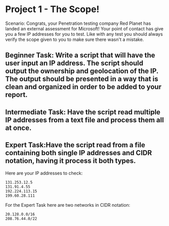 # Project 1 - The Scope!

Scenario: Congrats, your Penetration testing company Red Planet has landed an external assessment for Microsoft! Your point of contact has give you a few IP addresses for you to test. Like with any test you should always verify the scope given to you to make sure there wasn't a mistake.

## Beginner Task: Write a script that will have the user input an IP address. The script should output the ownership and geolocation of the IP. The output should be presented in a way that is clean and organized in order to be added to your report.

## Intermediate Task:  Have the script read multiple IP addresses from a text file and process them all at once.

## Expert Task:Have the script read from a file containing both single IP addresses and CIDR notation, having it process it both types.

Here are your IP addresses to check:
```
131.253.12.5
131.91.4.55
192.224.113.15
199.60.28.111
```

For the Expert Task here are two networks in CIDR notation:
```
20.128.0.0/16
208.76.44.0/22
```